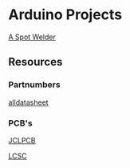 # Arduino Projects

[A Spot Welder](spotwelder.md)

## Resources

### Partnumbers

[alldatasheet](https://www.alldatasheet.com/)

### PCB's

[JCLPCB](https://jlcpcb.com/)

[LCSC](https://www.lcsc.com/)
